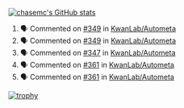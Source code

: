 [![chasemc's GitHub stats](https://github-readme-stats.vercel.app/api?username=chasemc)](https://github.com/anuraghazra/github-readme-stats)


<!--START_SECTION:activity-->
1. 🗣 Commented on [#349](https://github.com/KwanLab/Autometa/issues/349#issuecomment-2163267311) in [KwanLab/Autometa](https://github.com/KwanLab/Autometa)
2. 🗣 Commented on [#349](https://github.com/KwanLab/Autometa/issues/349#issuecomment-2161606663) in [KwanLab/Autometa](https://github.com/KwanLab/Autometa)
3. 🗣 Commented on [#347](https://github.com/KwanLab/Autometa/issues/347#issuecomment-2160613584) in [KwanLab/Autometa](https://github.com/KwanLab/Autometa)
4. 🗣 Commented on [#361](https://github.com/KwanLab/Autometa/pull/361#issuecomment-2159461636) in [KwanLab/Autometa](https://github.com/KwanLab/Autometa)
5. 🗣 Commented on [#361](https://github.com/KwanLab/Autometa/pull/361#issuecomment-2159303297) in [KwanLab/Autometa](https://github.com/KwanLab/Autometa)
<!--END_SECTION:activity-->
[![trophy](https://github-profile-trophy.vercel.app/?username=chasemc)](https://github.com/ryo-ma/github-profile-trophy)

